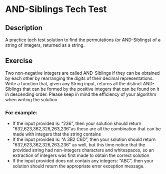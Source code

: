 # AND-Siblings Tech Test 

## Description
A practice tech test solution to find the permutations (or AND-Siblings) of a string of integers, returned as a string.

## Exercise
Two non-negative integers are called AND-Siblings if they can be obtained by each other by rearranging the digits of their decimal representations. Write a function that, given any String input, returns all the distinct AND-Siblings that can be formed by the positive integers that can be found on it in descending order. Please keep in mind the efficiency of your algorithm when writing the solution.

### For example:
* If the input provided is: “236”, then your solution should return &quot;632,623,362,326,263,236&quot;as these are all the combination that can be made with integers that the string contains
* If the input provided is: “A 3B2 C6D”, then your solution should return
&quot;632,623,362,326,263,236&quot; as well, but this time notice that the provided string had non-integers characters and whitespaces, so an extraction of integers was first made to
obtain the correct solution
* If the input provided does not contain any integers: “ABC”, then your solution should return the appropriate error exception message.
